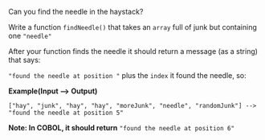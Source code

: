Can you find the needle in the haystack?

Write a function `findNeedle()` that takes an `array` full of junk but containing one `"needle"`

After your function finds the needle it should return a message (as a string) that says:

`"found the needle at position "` plus the `index` it found the needle, so:

**Example(Input --> Output)**

`["hay", "junk", "hay", "hay", "moreJunk", "needle", "randomJunk"] --> "found the needle at position 5" `

**Note: In COBOL, it should return** `"found the needle at position 6"`

